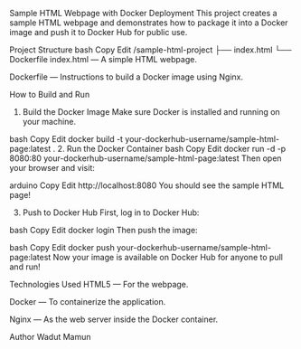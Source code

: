 Sample HTML Webpage with Docker Deployment
This project creates a sample HTML webpage and demonstrates how to package it into a Docker image and push it to Docker Hub for public use.

Project Structure
bash
Copy
Edit
/sample-html-project
  ├── index.html
  └── Dockerfile
index.html — A simple HTML webpage.

Dockerfile — Instructions to build a Docker image using Nginx.

How to Build and Run
1. Build the Docker Image
Make sure Docker is installed and running on your machine.

bash
Copy
Edit
docker build -t your-dockerhub-username/sample-html-page:latest .
2. Run the Docker Container
bash
Copy
Edit
docker run -d -p 8080:80 your-dockerhub-username/sample-html-page:latest
Then open your browser and visit:

arduino
Copy
Edit
http://localhost:8080
You should see the sample HTML page!

3. Push to Docker Hub
First, log in to Docker Hub:

bash
Copy
Edit
docker login
Then push the image:

bash
Copy
Edit
docker push your-dockerhub-username/sample-html-page:latest
Now your image is available on Docker Hub for anyone to pull and run!

Technologies Used
HTML5 — For the webpage.

Docker — To containerize the application.

Nginx — As the web server inside the Docker container.

Author
Wadut Mamun
